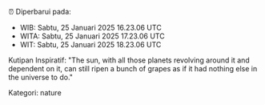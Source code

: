 ⏰ Diperbarui pada:
- WIB: Sabtu, 25 Januari 2025 16.23.06 UTC
- WITA: Sabtu, 25 Januari 2025 17.23.06 UTC
- WIT: Sabtu, 25 Januari 2025 18.23.06 UTC

Kutipan Inspiratif:
"The sun, with all those planets revolving around it and dependent on it, can still ripen a bunch of grapes as if it had nothing else in the universe to do."


Kategori: nature

